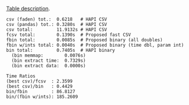 [Table description](https://github.com/hapi-server/matlab-client/blob/master/binary_compare.md).

```
csv (faden) tot.:  0.6218	# HAPI CSV
csv (pandas) tot.: 0.3280s	# HAPI CSV
csv total:         11.9132s	# HAPI CSV
fcsv total:        0.1390s	# Proposed fast CSV
fbin total:        0.0085s	# Proposed binary (all doubles)
fbin w/ints total: 0.0040s	# Proposed binary (time dbl, param int)
bin total:         0.7405s	# HAPI binary
  (bin memmap:        0.0076s)
  (bin extract time:  0.7329s)
  (bin extract data:  0.0000s)

Time Ratios
(best csv)/fcsv  : 2.3599
(best csv)/bin   : 0.4429
bin/fbin         : 86.8127
bin/(fbin w/ints): 185.2609
```
